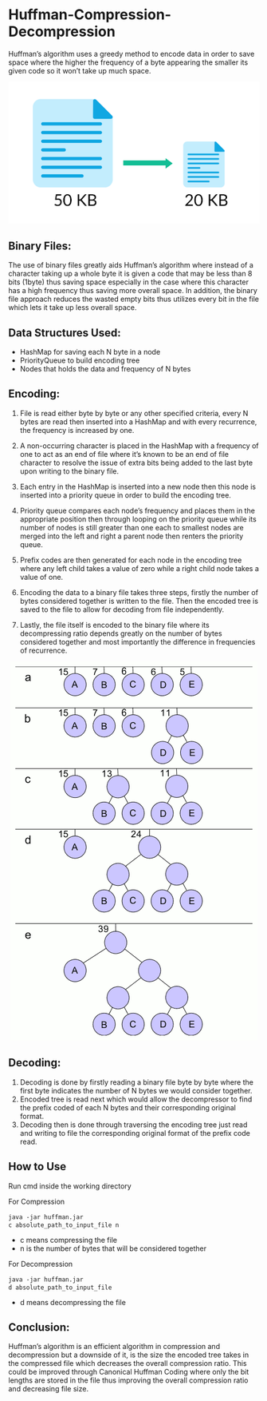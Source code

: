 # Huffman-Compression-Decompression
Huffman’s algorithm uses a greedy method to encode data in order to save space where the higher the frequency of a byte appearing the smaller its given code so it won’t take up much space.
<p align="center"><img src="src/images/compression.png"></p>

## Binary Files:
The use of binary files greatly aids Huffman’s algorithm where instead of a character taking up a whole byte it is given a code that may be less than 8 bits (1byte) thus saving space especially in the case where this character has a high frequency thus saving more overall space. In addition, the binary file approach reduces the wasted empty bits thus utilizes every bit in the file which lets it take up less overall space.
## Data Structures Used:
- HashMap for saving each N byte in a node
- PriorityQueue to build encoding tree
- Nodes that holds the data and frequency of N bytes
## Encoding:
1. File is read either byte by byte or any other specified criteria, every N bytes are read then inserted into a HashMap and with every recurrence, the frequency is increased by one.

2. A non-occurring character is placed in the HashMap with a frequency of one to act as an end of file where it’s known to be an end of file character to resolve the issue of extra bits being added to the last byte upon writing to the binary file.

3. Each entry in the HashMap is inserted into a new node then this node is inserted into a priority queue in order to build the encoding tree.

4. Priority queue compares each node’s frequency and places them in the appropriate position then through looping on the priority queue while its number of nodes is still greater than one each to smallest nodes are merged into the left and right a parent node then renters the priority queue.

5. Prefix codes are then generated for each node in the encoding tree where any left child takes a value of zero while a right child node takes a value of one.

6. Encoding the data to a binary file takes three steps, firstly the number of bytes considered together is written to the file. Then the encoded tree is saved to the file to allow for decoding from file independently. 

7. Lastly, the file itself is encoded to the binary file where its decompressing ratio depends greatly on the number of bytes considered together and most importantly the difference in frequencies of recurrence.

<p align="center"><img src="src/images/prefixTree.png"></p>

## Decoding:
1. Decoding is done by firstly reading a binary file byte by byte where the first byte indicates the number of N bytes we would consider together. 
2. Encoded tree is read next which would allow the decompressor to find the prefix coded of each N bytes and their corresponding original format. 
3. Decoding then is done through traversing the encoding tree just read and writing to file the corresponding original format of the prefix code read.

## How to Use
Run cmd inside the working directory

For Compression
```
java -jar huffman.jar 
c absolute_path_to_input_file n
```
- c means compressing the file
- n is the number of bytes that will be considered together

For Decompression
```
java -jar huffman.jar 
d absolute_path_to_input_file
```
- d means decompressing the file

## Conclusion:
Huffman’s algorithm is an efficient algorithm in compression and decompression but a downside of it, is the size the encoded tree takes in the compressed file which decreases the overall compression ratio. This could be improved through Canonical Huffman Coding where only the bit lengths are stored in the file thus improving the overall compression ratio and decreasing file size.
